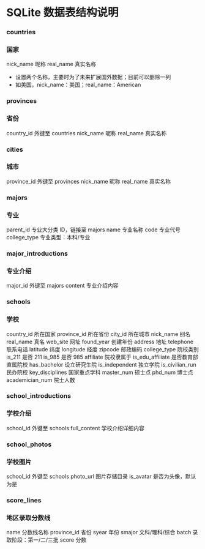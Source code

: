 # SQLite 数据表结构说明

### countries
###  国家

  nick_name  昵称
  real_name  真实名称

*  设置两个名称，主要时为了未来扩展国外数据；目前可以删除一列
*  如美国，nick_name：美国；real_name：American


### provinces
###  省份

  country_id 外键至 countries
  nick_name  昵称
  real_name  真实名称


### cities
###  城市

  province_id 外键至 provinces
  nick_name  昵称
  real_name  真实名称


### majors
###  专业

  parent_id 专业大分类 ID，链接至 majors
  name  专业名称
  code  专业代号
  college_type 专业类型：本科/专业


### major_introductions
###  专业介绍

  major_id 外键至 majors
  content  专业介绍内容


### schools
###  学校

  country_id  所在国家
  province_id  所在省份
  city_id  所在城市
  nick_name  别名
  real_name  真名
  web_site  网址
  found_year  创建年份
  address  地址
  telephone  联系电话
  latitude  纬度
  longitude  经度
  zipcode  邮政编码
  college_type  院校类别
  is_211  是否 211
  is_985  是否 985
  affiliate  院校隶属于
  is_edu_affiliate  是否教育部直属院校
  has_bachelor  设立研究生院
  is_independent  独立学院
  is_civilian_run  民办院校
  key_disciplines  国家重点学科
  master_num  硕士点
  phd_num  博士点
  academician_num  院士人数


### school_introductions
###  学校介绍

  school_id 外键至 schools
  full_content  学校介绍详细内容


### school_photos
###  学校图片

  school_id 外键至 schools
  photo_url  图片存储目录
  is_avatar  是否为头像，默认为是


### score_lines
###  地区录取分数线

  name  分数线名称
  province_id  省份
  syear  年份
  smajor  文科/理科/综合
  batch  录取阶段：第一/二/三批
  score  分数

